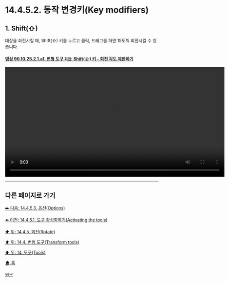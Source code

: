 # 14.4.5.2. 동작 변경키(Key modifiers)

<a id="14-04-04-02-s1"></a>

## 1. Shift(⇧)
대상을 회전시킬 때, Shift(⇧) 키를 누르고 클릭, 드래그를 하면 15도씩 회전시킬 수 있습니다.

<a id="90-10-25-02-01-a1"></a>

#### [영상 90.10.25.2.1.a1. 변형 도구 `회전`: Shift(⇧) 키 - 회전 각도 제한하기](./90-10-25-02-01-constrain_rotation_angle.md#90-10-25-02-01-a1)
<video controls="controls" width="720" src="https://github.com/wonder13662/gimp/assets/15767104/f74f3662-3591-4ecf-af54-3e354f45e464"></video>

***

## 다른 페이지로 가기

[➡️ 다음: 14.4.5.3. 옵션(Options)](./14-04-05-03-options.md)

[⬅️ 이전: 14.4.5.1. 도구 활성화하기(Activating the tools)](./14-04-05-01-activating_the_tool.md)

[⬆️ 위: 14.4.5. 회전(Rotate)](./14-04-05-00-rotate.md)

[⬆️ 위: 14.4. 변형 도구(Transform tools)](./14-04-00-transform-tools.md)

[⬆️ 위: 14. 도구(Tools)](./14-00-tools.md)

[🏠 홈](./00-home.md)

[원문](https://docs.gimp.org/2.10/ko/gimp-tool-rotate.html#idm15346)